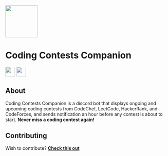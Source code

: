 <img src='https://i.imgur.com/3aNn4U4.png' height='100px'/>
<h1>Coding Contests Companion</h2>
<a href="https://discord.com/api/oauth2/authorize?client_id=1023627528860086332&permissions=268435456&scope=bot%20applications.commands"><img src = "https://img.shields.io/badge/Invite Bot-Page?style=flat&color=1CA2F1" height = 30px></a> <a href="https://discord.gg/9sDtq74DMn"><img src = "https://img.shields.io/badge/Support Sever-Page?style=flat&color=1CA2F1" height = 30px></a>

## About

Coding Contests Companion is a discord bot that displays ongoing and upcoming coding contests from CodeChef, LeetCode, HackerRank, and CodeForces, and sends notification an hour before any contest is about to start. **Never miss a coding contest again!**

## Contributing

Wish to contribute? **[Check this out](CONTRIBUTING.md)**